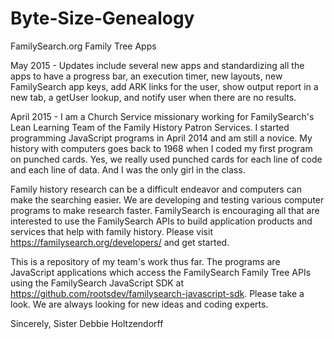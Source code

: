 # Byte-Size-Genealogy
FamilySearch.org Family Tree Apps

May 2015 - Updates include several new apps and standardizing all the apps to have a progress bar, an execution timer, new  layouts, new FamilySearch app keys, add ARK links for the user, show output report in a new tab, a getUser lookup, and  notify user when there are no results.

April 2015 - I am a Church Service missionary working for FamilySearch's Lean Learning Team of the Family History Patron Services. I started programming JavaScript programs in April 2014 and am still a novice. My history with computers goes back to 1968 when I coded my first program on punched cards. Yes, we really used punched cards for each line of code and each line of data. And I was the only girl in the class.

Family history research can be a difficult endeavor and computers can make the searching easier. We are developing and testing various computer programs to make research faster. FamilySearch is encouraging all that are interested to use the FamilySearch APIs to build application products and services that help with family history. Please visit https://familysearch.org/developers/ and get started.

This is a repository of my team's work thus far. The programs are JavaScript applications which access the FamilySearch Family Tree APIs using the FamilySearch JavaScript SDK at https://github.com/rootsdev/familysearch-javascript-sdk. Please take a look. We are always looking for new ideas and coding experts.

Sincerely, Sister Debbie Holtzendorff

